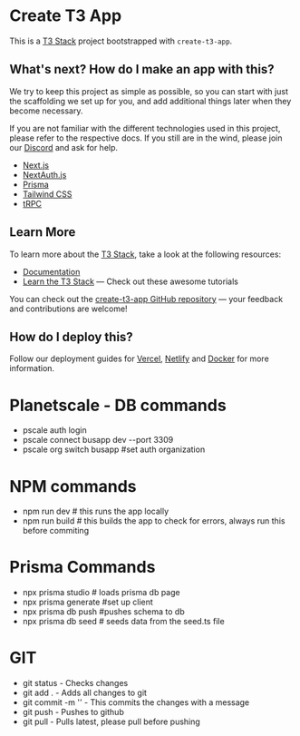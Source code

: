 # Create T3 App

This is a [T3 Stack](https://create.t3.gg/) project bootstrapped with `create-t3-app`.

## What's next? How do I make an app with this?

We try to keep this project as simple as possible, so you can start with just the scaffolding we set up for you, and add additional things later when they become necessary.

If you are not familiar with the different technologies used in this project, please refer to the respective docs. If you still are in the wind, please join our [Discord](https://t3.gg/discord) and ask for help.

- [Next.js](https://nextjs.org)
- [NextAuth.js](https://next-auth.js.org)
- [Prisma](https://prisma.io)
- [Tailwind CSS](https://tailwindcss.com)
- [tRPC](https://trpc.io)

## Learn More

To learn more about the [T3 Stack](https://create.t3.gg/), take a look at the following resources:

- [Documentation](https://create.t3.gg/)
- [Learn the T3 Stack](https://create.t3.gg/en/faq#what-learning-resources-are-currently-available) — Check out these awesome tutorials

You can check out the [create-t3-app GitHub repository](https://github.com/t3-oss/create-t3-app) — your feedback and contributions are welcome!

## How do I deploy this?

Follow our deployment guides for [Vercel](https://create.t3.gg/en/deployment/vercel), [Netlify](https://create.t3.gg/en/deployment/netlify) and [Docker](https://create.t3.gg/en/deployment/docker) for more information.

# Planetscale - DB commands
- pscale auth login
- pscale connect busapp dev --port 3309
- pscale org switch busapp #set auth organization
# NPM commands
- npm run dev # this runs the app locally
- npm run build # this builds the app to check for errors, always run this before commiting

# Prisma Commands
- npx prisma studio # loads prisma db page
- npx prisma generate #set up client
- npx prisma db push #pushes schema to db
- npx prisma db seed # seeds data from the seed.ts file

# GIT
- git status - Checks changes
- git add . - Adds all changes to git
- git commit -m '' - This commits the changes with a message
- git push - Pushes to github
- git pull - Pulls latest, please pull before pushing